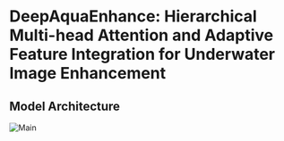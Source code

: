 
# DeepAquaEnhance: Hierarchical Multi-head Attention and Adaptive Feature Integration for Underwater Image Enhancement
## Model Architecture 
![Main](https://github.com/user-attachments/assets/597496ca-22a2-4b58-a7ad-ac338ebaa0b3)
